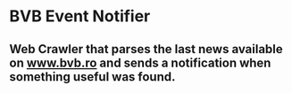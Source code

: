 # BVB Event Notifier
## Web Crawler that parses the last news available on www.bvb.ro and sends a notification when something useful was found. 